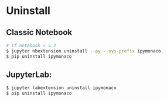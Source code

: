 # Uninstall

## Classic Notebook

```bash
# if notebook < 5.3
$ jupyter nbextension uninstall --py --sys-prefix ipymonaco
$ pip uninstall ipymonaco
```


## JupyterLab:

```bash
$ jupyter labextension uninstall ipymonaco
$ pip uninstall ipymonaco
```
